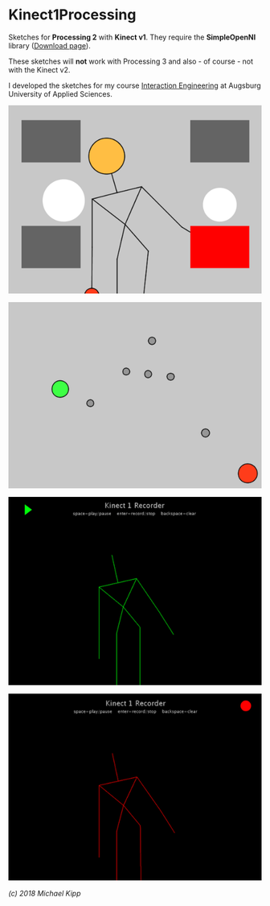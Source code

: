 # Kinect1Processing

Sketches for **Processing 2** with **Kinect v1**. They require the **SimpleOpenNI** library ([Download page](https://code.google.com/archive/p/simple-openni/downloads)).

These sketches will **not** work with Processing 3 and also - of course - not with the Kinect v2.

I developed the sketches for my course [Interaction Engineering](http://interaction.hs-augsburg.de) at Augsburg University of Applied Sciences.

![Screenshot Kinect1Interaction2D](img/kinect-interact.png)

![Screenshot Kinect1Joints](img/kinect-joints.png)

![Screenshot Kinect1Recorder](img/kinect-play.png)

![Screenshot 2 Kinect1Recorder](img/kinect-record.png)

*(c) 2018 Michael Kipp*
